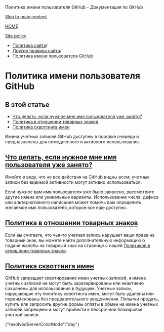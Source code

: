 Политика имени пользователя GitHub - Документация по GitHub

[Skip to main content](#main-content)

[HOME](/ru)

[Site policy](/ru/site-policy)

* [Политика сайта](/ru/site-policy)/
* [Другие правила сайта](/ru/site-policy/other-site-policies)/
* [Политика имени пользователя GitHub](/ru/site-policy/other-site-policies/github-username-policy)

Политика имени пользователя GitHub
==========

В этой статье
----------

* [Что делать, если нужное мне имя пользователя уже занято?](#what-if-the-username-i-want-is-already-taken)
* [Политика в отношении товарных знаков](#trademark-policy)
* [Политика сквоттинга имен](#name-squatting-policy)

Имена учетных записей GitHub доступны в порядке очереди и предназначены для немедленного и активного использования.

[Что делать, если нужное мне имя пользователя уже занято?](#what-if-the-username-i-want-is-already-taken)
----------

Имейте в виду, что не все действия на GitHub видны всем; учетные записи без видимой активности могут активно использоваться.

Если нужное вам имя пользователя уже было заявлено, рассмотрите другие имена или уникальные варианты. Использование числа, дефиса или альтернативного написания может помочь вам определить желаемое имя пользователя, которое все еще доступно.

[Политика в отношении товарных знаков](#trademark-policy)
----------

Если вы считаете, что чья-то учетная запись нарушает ваши права на товарный знак, вы можете найти дополнительную информацию о подаче жалобы на товарный знак на странице с нашей [Политикой в отношении товарных знаков](/ru/site-policy/content-removal-policies/github-trademark-policy).

[Политика сквоттинга имен](#name-squatting-policy)
----------

GitHub запрещает сквотирование имен учетных записей, и имена учетных записей не могут быть зарезервированы или неактивно сохранены для использования в будущем. Учетные записи, нарушающие эту политику сквоттинга имен, могут быть удалены или переименованы без предварительного уведомления. Попытки продать, купить или запросить другие формы оплаты в обмен на имена учетных записей запрещены и могут привести к бессрочной блокировке учетной записи.

{"resolvedServerColorMode":"day"}
